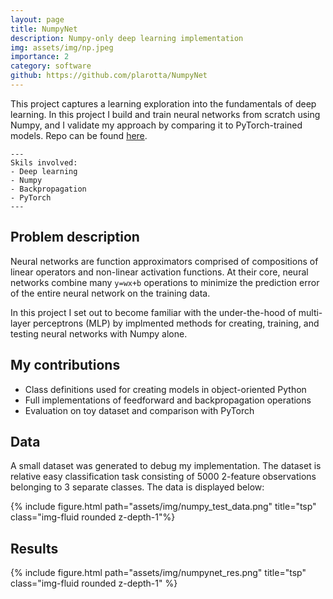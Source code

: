 ```yaml
---
layout: page
title: NumpyNet
description: Numpy-only deep learning implementation
img: assets/img/np.jpeg
importance: 2
category: software
github: https://github.com/plarotta/NumpyNet
---
```


This project captures a learning exploration into the fundamentals of deep learning. In this project I build and train neural networks from scratch using Numpy, and I validate my approach by comparing it to PyTorch-trained models. Repo can be found [here](https://github.com/plarotta/NumpyNet).

    ---
    Skils involved:
    - Deep learning
    - Numpy
    - Backpropagation
    - PyTorch
    ---


## Problem description
Neural networks are function approximators comprised of compositions of linear operators and non-linear activation functions. At their core, neural networks combine many ```y=wx+b``` operations to minimize the prediction error of the entire neural network on the training data. 

In this project I set out to become familiar with the under-the-hood of multi-layer perceptrons (MLP) by implmented methods for creating, training, and testing neural networks with Numpy alone. 

## My contributions
- Class definitions used for creating models in object-oriented Python
- Full implementations of feedforward and backpropagation operations
- Evaluation on toy dataset and comparison with PyTorch


## Data
A small dataset was generated to debug my implementation. The dataset is relative easy classification task consisting of 5000 2-feature observations belonging to 3 separate classes. The data is displayed below:

<div class="row">
    <div class="col-sm">
        {% include figure.html path="assets/img/numpy_test_data.png" title="tsp" class="img-fluid rounded z-depth-1"%}
        </div>
</div>

## Results

<div class="row">
    <div class="col-sm">
        {% include figure.html path="assets/img/numpynet_res.png" title="tsp" class="img-fluid rounded z-depth-1" %}
        </div>
</div>



